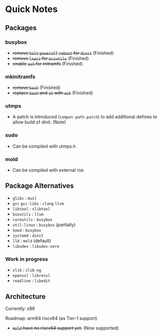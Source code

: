 # Quick Notes

## Packages

### busybox

- ~~remove `halt` `poweroff` `reboot` for `dinit`~~ (Finished)
- ~~remove `lspci` for `pciutils`~~ (Finished)
- ~~enable `ash` for initramfs~~ (Finished)

### mkinitramfs

- ~~remove `bash`~~ (Finished)
- ~~replace `bash` and `sh` with `ash`~~ (Finished)

### utmps

- A patch is introduced (`compat-path.patch`) to add additional defines to allow build of dinit. (Note)

### sudo

- Can be compiled with utmps.h

### mold

- Can be compiled with external `tbb`

## Package Alternatives

- `glibc` : `musl`
- `gcc` `gcc-libs` : `clang` `llvm`
- `libtool` : `slibtool`
- `binutils` : `llvm`
- `coreutils` : `busybox`
- `util-linux` : `busybox` (partially)
- `kmod` : `busybox`
- `systemd` : `dinit`
- `lld` : `mold` (default)
- `libudev` : `libudev-zero`

### Work in progress

- `zlib` : `zlib-ng`
- `openssl` : `libressl`
- `readline` : `libedit`


## Architecture

Currently: x86

Roadmap: arm64 riscv64 (as Tier-1 support)

- ~~`mold` have no riscv64 support yet.~~ (Now supported)
